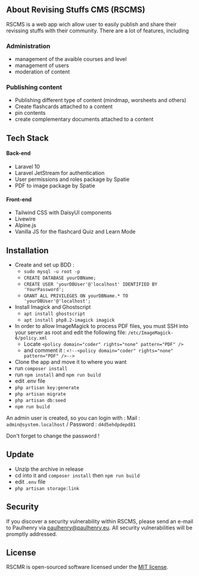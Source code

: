
## About Revising Stuffs CMS (RSCMS)

RSCMS is a web app wich allow user to easily publish and share their revissing stuffs with their community. There are a lot of features, including

### Administration
- management of the avaible courses and level
- management of users
- moderation of content
### Publishing content
- Publishing different type of content (mindmap, worsheets and others)
- Create flashcards attached to a content
- pin contents
- create complementary documents attached to a content

## Tech Stack
#### Back-end
- Laravel 10
- Laravel JetStream for authentication
- User permissions and roles package by Spatie
- PDF to image package by Spatie
#### Front-end
- Tailwind CSS with DaisyUI components
- Livewire
- Alpine.js
- Vanilla JS for the flashcard Quiz and Learn Mode

## Installation
- Create and set up BDD :
    - `sudo mysql -u root -p`
    - `CREATE DATABASE yourDBName;`
    - `CREATE USER 'yourDBUser'@'localhost' IDENTIFIED BY 'YourPassword';`
    - `GRANT ALL PRIVILEGES ON yourDBName.* TO 'yourDBUser'@'localhost';`
- Install Imagick and Ghostscript
    - `apt install ghostscript`
    - `apt install php8.2-imagick imagick`
- In order to allow ImageMagick to process PDF files, you must SSH into your server as root and edit the following file: `/etc/ImageMagick-6/policy.xml`
    - Locate `<policy domain="coder" rights="none" pattern="PDF" />`
    - and comment it : `<!--<policy domain="coder" rights="none" pattern="PDF" />-->`
- Clone the app and move it to where you want
- run `composer install`
- run `npm install` and `npm run build`
- edit .env file
- `php artisan key:generate`
- `php artisan migrate`
- `php artisan db:seed`
- `npm run build`

An admin user is created, so you can login with : Mail : `admin@system.localhost` / Password : `d4d5ehdpdepd81 `

Don't forget to change the password !

## Update
- Unzip the archive in release
- cd into it and `composer install` then `npm run build`
- edit `.env` file
- `php artisan storage:link`

## Security
If you discover a security vulnerability within RSCMS, please send an e-mail to Paulhenry via [paulhenry@paulhenry.eu](mailto:paulhenry@paulhenry.eu). All security vulnerabilities will be promptly addressed.

## License

RSCMR is open-sourced software licensed under the [MIT license](https://opensource.org/licenses/MIT).
